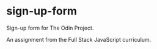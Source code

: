 # sign-up-form
Sign-up form for The Odin Project.

An assignment from the Full Stack JavaScript curriculum.
